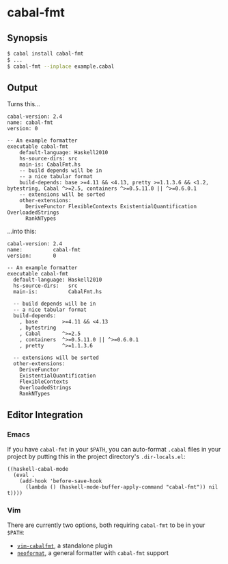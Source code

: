 # cabal-fmt

## Synopsis

```sh
$ cabal install cabal-fmt
$ ...
$ cabal-fmt --inplace example.cabal
```

## Output

Turns this...

```cabal
cabal-version: 2.4
name: cabal-fmt
version: 0

-- An example formatter
executable cabal-fmt
    default-language: Haskell2010
    hs-source-dirs: src 
    main-is: CabalFmt.hs
    -- build depends will be in
    -- a nice tabular format
    build-depends: base >=4.11 && <4.13, pretty >=1.1.3.6 && <1.2, bytestring, Cabal ^>=2.5, containers ^>=0.5.11.0 || ^>=0.6.0.1
    -- extensions will be sorted
    other-extensions:
      DeriveFunctor FlexibleContexts ExistentialQuantification OverloadedStrings
      RankNTypes
```

...into this:

```cabal
cabal-version: 2.4
name:          cabal-fmt
version:       0

-- An example formatter
executable cabal-fmt
  default-language: Haskell2010
  hs-source-dirs:   src
  main-is:          CabalFmt.hs

  -- build depends will be in
  -- a nice tabular format
  build-depends:
    , base        >=4.11 && <4.13
    , bytestring
    , Cabal       ^>=2.5
    , containers  ^>=0.5.11.0 || ^>=0.6.0.1
    , pretty      ^>=1.1.3.6

  -- extensions will be sorted
  other-extensions:
    DeriveFunctor
    ExistentialQuantification
    FlexibleContexts
    OverloadedStrings
    RankNTypes
```

## Editor Integration

### Emacs

If you have `cabal-fmt` in your `$PATH`, you can auto-format `.cabal` files in
your project by putting this in the project directory's `.dir-locals.el`:

```elisp
((haskell-cabal-mode
  (eval .
    (add-hook 'before-save-hook
      (lambda () (haskell-mode-buffer-apply-command "cabal-fmt")) nil t))))
```

### Vim

There are currently two options, both requiring `cabal-fmt` to be in your `$PATH`:

  - [`vim-cabalfmt`](https://github.com/sdiehl/vim-cabalfmt), a standalone plugin
  - [`neoformat`](https://github.com/sbdchd/neoformat), a general formatter with `cabal-fmt` support
